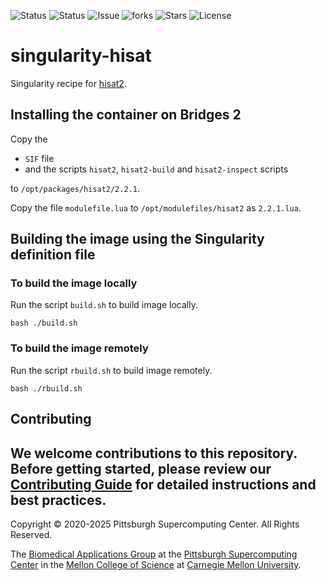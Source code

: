 ![Status](https://github.com/icaoberg/singularity-hisat2/actions/workflows/main.yml/badge.svg)
![Status](https://github.com/icaoberg/singularity-hisat2/actions/workflows/pretty.yml/badge.svg)
![Issue](https://img.shields.io/github/issues/icaoberg/singularity-hisat2)
![forks](https://img.shields.io/github/forks/icaoberg/singularity-hisat2)
![Stars](https://img.shields.io/github/stars/icaoberg/singularity-hisat2)
![License](https://img.shields.io/github/license/icaoberg/singularity-hisat2)

# singularity-hisat
Singularity recipe for [hisat2](https://daehwankimlab.github.io/hisat2/).

## Installing the container on Bridges 2
Copy the

* `SIF` file
* and the scripts `hisat2`, `hisat2-build` and `hisat2-inspect` scripts

to `/opt/packages/hisat2/2.2.1`.

Copy the file `modulefile.lua` to `/opt/modulefiles/hisat2` as `2.2.1.lua`.

## Building the image using the Singularity definition file
### To build the image locally
Run the script `build.sh` to build image locally.

```
bash ./build.sh
```

### To build the image remotely
Run the script `rbuild.sh` to build image remotely.

```
bash ./rbuild.sh
```
## Contributing
We welcome contributions to this repository. Before getting started, please review our [Contributing Guide](https://raw.githubusercontent.com/pscedu/singularity-report/refs/heads/main/CONTRIBUTING.md) for detailed instructions and best practices.
---
Copyright © 2020-2025 Pittsburgh Supercomputing Center. All Rights Reserved.

The [Biomedical Applications Group](https://www.psc.edu/biomedical-applications/) at the [Pittsburgh Supercomputing
Center](http://www.psc.edu) in the [Mellon College of Science](https://www.cmu.edu/mcs/) at [Carnegie Mellon University](http://www.cmu.edu).
